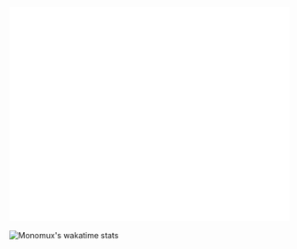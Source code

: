 ![Metrics](/github-metrics.svg)

<!--[![Monomux's GitHub stats](https://github-readme-stats.vercel.app/api?username=Monomux&count_private=true&show_icons=true&theme=cobalt)](https://github.com/anuraghazra/github-readme-stats)-->

<!--[![Top Langs](https://github-readme-stats.vercel.app/api/top-langs/?username=Monomux&layout=compact&theme=cobalt&count_private=true&langs_count=10)](https://github.com/anuraghazra/github-readme-stats)-->

<!--![]( https://visitor-badge.glitch.me/badge?page_id=Monomux.github.com)-->

![Monomux's wakatime stats](https://github-readme-stats.vercel.app/api/wakatime?username=Monomux&theme=cobalt&range=last_year&layout=compact&langs_count=6&hide=Jupyter,Text,Other,Git%20Config,RPMSpec,Groovy,Properties)

<!--[![Monomux's wakatime stats](https://github-readme-stats.vercel.app/api/wakatime?username=Monomux&theme=cobalt)](https://github.com/anuraghazra/github-readme-stats)-->

<!-- ###  -->

